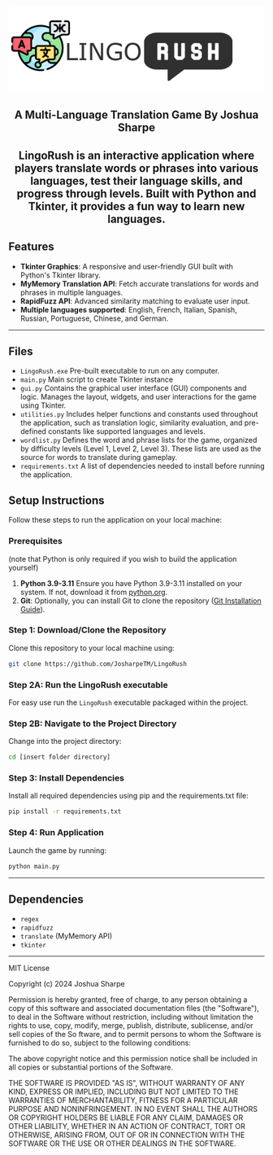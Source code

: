<div align="center">
  <img src="gfx/logo_title.png" alt="Lingo Rush">
  <h2>A Multi-Language Translation Game By Joshua Sharpe</h2>
  <h2>LingoRush is an interactive application where players translate words or phrases into various languages, test their language skills, and progress through levels. Built with Python and Tkinter, it provides a fun way to learn new languages.</h2>
</div>

## Features
- **Tkinter Graphics**: A responsive and user-friendly GUI built with Python's Tkinter library.
-  **MyMemory Translation API**: Fetch accurate translations for words and phrases in multiple languages.
-  **RapidFuzz API**: Advanced similarity matching to evaluate user input.
- **Multiple languages supported**: English, French, Italian, Spanish, Russian, Portuguese, Chinese, and German.
---
## Files
- ```LingoRush.exe``` Pre-built executable to run on any computer.
- ```main.py``` Main script to create Tkinter instance
- ```gui.py``` Contains the graphical user interface (GUI) components and logic. Manages the layout, widgets, and user interactions for the game using Tkinter.
- ```utilities.py``` Includes helper functions and constants used throughout the application, such as translation logic, similarity evaluation, and pre-defined constants like supported languages and levels.
- ```wordlist.py``` Defines the word and phrase lists for the game, organized by difficulty levels (Level 1, Level 2, Level 3). These lists are used as the source for words to translate during gameplay.
- ```requirements.txt``` A list of dependencies needed to install before running the application.

## Setup Instructions
Follow these steps to run the application on your local machine:

### Prerequisites
(note that Python is only required if you wish to build the application yourself)
1. **Python 3.9-3.11** Ensure you have Python 3.9-3.11 installed on your system. If not, download it from [python.org](https://www.python.org/downloads/).
2. **Git**: Optionally, you can install Git to clone the repository ([Git Installation Guide](https://git-scm.com/book/en/v2/Getting-Started-Installing-Git)).

### Step 1: Download/Clone the Repository
Clone this repository to your local machine using:
```bash
git clone https://github.com/JosharpeTM/LingoRush
```

### Step 2A: Run the LingoRush executable
For easy use run the ```LingoRush``` executable packaged within the project.

### Step 2B: Navigate to the Project Directory
Change into the project directory:
```bash
cd [insert folder directory]
```
### Step 3: Install Dependencies
Install all required dependencies using pip and the requirements.txt file:
```bash
pip install -r requirements.txt
```
### Step 4: Run Application
Launch the game by running:
```bash
python main.py
```
---
## Dependencies
- ```regex```
- ```rapidfuzz```
- ```translate``` (MyMemory API)
- ```tkinter```
---

MIT License

Copyright (c) 2024 Joshua Sharpe

Permission is hereby granted, free of charge, to any person obtaining a copy
of this software and associated documentation files (the "Software"), to deal
in the Software without restriction, including without limitation the rights
to use, copy, modify, merge, publish, distribute, sublicense, and/or sell
copies of the So
ftware, and to permit persons to whom the Software is
furnished to do so, subject to the following conditions:

The above copyright notice and this permission notice shall be included in all
copies or substantial portions of the Software.

THE SOFTWARE IS PROVIDED "AS IS", WITHOUT WARRANTY OF ANY KIND, EXPRESS OR
IMPLIED, INCLUDING BUT NOT LIMITED TO THE WARRANTIES OF MERCHANTABILITY,
FITNESS FOR A PARTICULAR PURPOSE AND NONINFRINGEMENT. IN NO EVENT SHALL THE
AUTHORS OR COPYRIGHT HOLDERS BE LIABLE FOR ANY CLAIM, DAMAGES OR OTHER
LIABILITY, WHETHER IN AN ACTION OF CONTRACT, TORT OR OTHERWISE, ARISING FROM,
OUT OF OR IN CONNECTION WITH THE SOFTWARE OR THE USE OR OTHER DEALINGS IN THE
SOFTWARE.




